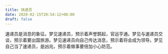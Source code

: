 ```yaml
---
title: 快递员
date: 2020-02-15T20:54:12+08:00
draft: false
---
```


速递员是消息的象征。梦见速递员，预示着声誉鹊起，官运亨通。梦见与速递员交谈，预示着要出国旅游。梦见速递员向自己传达消息，预示着将会成为领导。梦见自己当了速递员，是凶兆，预示着做事要倍加小心防范。